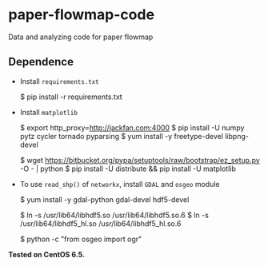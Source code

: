 paper-flowmap-code
==================
Data and analyzing code for paper flowmap


Dependence
----------

* Install `requirements.txt`

    $ pip install -r requirements.txt

* Install `matplotlib`

    $ export http_proxy=http://jackfan.com:4000
    $ pip install -U numpy pytz cycler tornado pyparsing
    $ yum install -y freetype-devel libpng-devel

    $ wget https://bitbucket.org/pypa/setuptools/raw/bootstrap/ez_setup.py -O - | python
    $ pip install -U distribute && pip install -U matplotlib

* To use `read_shp()` of `networkx`, install `GDAL` and `osgeo` module

    $ yum install -y gdal-python gdal-devel hdf5-devel

    $ ln -s /usr/lib64/libhdf5.so /usr/lib64/libhdf5.so.6
    $ ln -s /usr/lib64/libhdf5_hl.so /usr/lib64/libhdf5_hl.so.6

    $ python -c "from osgeo import ogr"

**Tested on CentOS 6.5.**